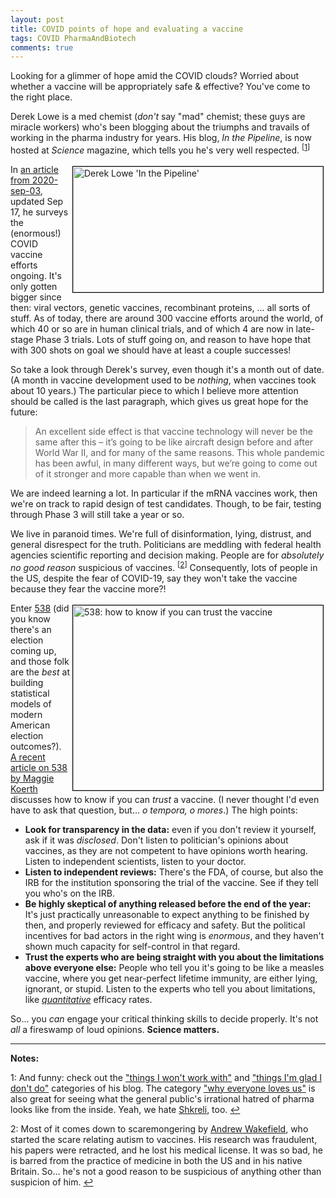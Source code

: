 ```yaml
---
layout: post
title: COVID points of hope and evaluating a vaccine
tags: COVID PharmaAndBiotech
comments: true
---
```


Looking for a glimmer of hope amid the COVID clouds?  Worried about whether a vaccine will
be appropriately safe &amp; effective?  You've come to the right place.  

Derek Lowe is a med chemist (_don't_ say "mad" chemist; these guys are miracle workers)
who's been blogging about the triumphs and travails of working in the pharma industry for
years.  His blog, _In the Pipeline_, is now hosted at _Science_ magazine, which tells you
he's very well respected. <sup id="fn1a">[[1](#fn1)]</sup>  

<a href="https://blogs.sciencemag.org/pipeline/archives/2020/09/03/coronavirus-vaccine-roundup-early-september" target="_blank"><img src="{{ site.baseurl }}/images/2020-09-03-covid-hope-and-vaccine-evaluations-derek-lowe.png" width="400" height="201" alt="Derek Lowe 'In the Pipeline'" title="Derek Lowe 'In the Pipeline'" style="float: right; margin: 3px 3px 3px 3px; border: 1px solid #000000;"></a>
In [an article from 2020-sep-03](https://blogs.sciencemag.org/pipeline/archives/2020/09/03/coronavirus-vaccine-roundup-early-september), updated Sep 17,
he surveys the (enormous!) COVID vaccine efforts ongoing.  It's only gotten bigger since
then: viral vectors, genetic vaccines, recombinant proteins, ... all sorts of stuff.  As
of today, there are around 300 vaccine efforts around the world, of which 40 or so are in
human clinical trials, and of which 4 are now in late-stage Phase 3 trials.  Lots of stuff
going on, and reason to have hope that with 300 shots on goal we should have at least a
couple successes!  

So take a look through Derek's survey, even though it's a month out of date.  (A month in
vaccine development used to be _nothing_, when vaccines took about 10 years.)  The
particular piece to which I believe more attention should be called is the last paragraph,
which gives us great hope for the future:  

> An excellent side effect is that vaccine technology will never be the same after this – it’s going to be like aircraft design before and after World War II, and for many of the same reasons. This whole pandemic has been awful, in many different ways, but we’re going to come out of it stronger and more capable than when we went in.  

We are indeed learning a lot.  In particular if the mRNA vaccines work, then we're on
track to rapid design of test candidates.  Though, to be fair, testing through Phase 3
will still take a year or so.  

We live in paranoid times.  We're full of disinformation, lying, distrust, and general
disrespect for the truth.  Politicians are meddling with federal health agencies
scientific reporting and decision making.  People are for _absolutely no good reason_ suspicious of
vaccines. <sup id="fn1a">[[2](#fn2)]</sup>  Consequently, lots of people in the US,
despite the fear of COVID-19, say they won't take the vaccine because they fear the
vaccine more?!  

<a href="https://fivethirtyeight.com/features/how-to-know-when-you-can-trust-a-covid-19-vaccine/"
target="_blank"><img src="{{ site.baseurl }}/images/2020-09-03-covid-hope-and-vaccine-evaluations-538-vaccine-eval.png" width="400" height="296" alt="538: how to know if you can trust the vaccine" title="538: how to know if you can trust the vaccine" style="float: right; margin: 3px 3px 3px 3px; border: 1px solid #000000;"></a>
Enter [538](https://fivethirtyeight.com) (did you know there's an election coming up, and
those folk are the _best_ at building statistical models of modern American election outcomes?).  
[A recent article on 538 by Maggie Koerth](https://fivethirtyeight.com/features/how-to-know-when-you-can-trust-a-covid-19-vaccine/)
discusses how to know if you can _trust_ a vaccine.  (I never thought I'd even have to ask
that question, but... _o tempora, o mores_.)  The high points:  
- __Look for transparency in the data:__ even if you don't review it yourself, ask if it was
  _disclosed_.  Don't listen to politician's opinions about vaccines, as they are not
  competent to have opinions worth hearing.  Listen to independent scientists, listen to
  your doctor.  
- __Listen to independent reviews:__ There's the FDA, of course, but also the IRB for the
  institution sponsoring the trial of the vaccine.  See if they tell you who's on the
  IRB.  
- __Be highly skeptical of anything released before the end of the year:__ It's just
  practically unreasonable to expect anything to be finished by then, and properly
  reviewed for efficacy and safety.  But the political incentives for bad actors in the
  right wing is _enormous_, and they haven't shown much capacity for self-control in that
  regard.  
- __Trust the experts who are being straight with you about the limitations above everyone
  else:__ People who tell you it's going to be like a measles vaccine, where you get
  near-perfect lifetime immunity, are either lying, ignorant, or stupid.  Listen to the
  experts who tell you about limitations, like
  [_quantitative_](./2020-07-18-Lord-Kelvin-on-quantitative-knowledge.html) efficacy
  rates.  

So... you _can_ engage your critical thinking skills to decide properly.  It's not _all_ a
fireswamp of loud opinions.  __Science matters.__  

---

__Notes:__ 

<a name="fn1">1</a>: And funny: check out the
["things I won't work with"](https://blogs.sciencemag.org/pipeline/archives/category/things-i-wont-work-with) 
and 
["things I'm glad I don't do"](https://blogs.sciencemag.org/pipeline/archives/category/things-im-glad-i-dont-do)
categories of his blog.  The category 
["why everyone loves us"](https://blogs.sciencemag.org/pipeline/archives/category/why-everyone-loves-us) 
is also great for seeing what the general public's irrational hatred of pharma looks like from the
inside.  Yeah, we hate [Shkreli](https://en.wikipedia.org/wiki/Martin_Shkreli), too. [↩](#fn1a)  

<a name="fn2">2</a>: Most of it comes down to scaremongering by [Andrew Wakefield](https://en.wikipedia.org/wiki/Andrew_Wakefield), 
who started the scare relating autism to vaccines.  His research was fraudulent, his
papers were retracted, and he lost his medical license.  It was so bad, he is barred from
the practice of medicine in both the US and in his native Britain.  So... he's not a good
reason to be suspicious of anything other than suspicion of him. [↩](#fn2a)  
